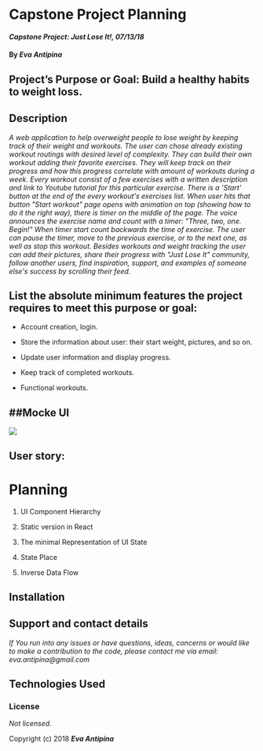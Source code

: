 # Capstone Project Planning

#### _Capstone Project: Just Lose It!, 07/13/18_

#### By _**Eva Antipina**_

## Project’s Purpose or Goal: Build a healthy habits to weight loss.

## Description

_A web application to help overweight people to lose weight by keeping track of their weight and workouts. The user can chose already existing workout routings with desired level of complexity. They can build their own workout adding their favorite exercises. They will keep track on their progress and how this progress correlate with amount of workouts during a week.
Every workout consist of a few exercises with  a written description and link to Youtube tutorial for this particular exercise.
There is a 'Start' button at the end of the every workout's exercises list. When user hits that button "Start workout" page opens with animation on top (showing how to do it the right way), there is timer on the middle of the page. The voice announces the exercise name and count with a timer: "Three, two, one. Begin!" When timer start count backwards the time of exercise.
The user can pause the timer, move to the previous exercise, or to the next one, as well as stop this workout.
Besides workouts and weight tracking the user can add their pictures, share their progress with "Just Lose It" community, follow another users, find inspiration, support, and examples of someone else's success by scrolling their feed._

## List the absolute minimum features the project requires to meet this purpose or goal:

* Account creation, login.

* Store the information about user: their start weight, pictures, and so on.

* Update user information and display progress.

* Keep track of completed workouts.

* Functional workouts.

## ##Mocke UI

![](images/mockeUI.jpg)


## User story:

# Planning

1. UI Component Hierarchy

2. Static version in React

3. The minimal Representation of UI State

4. State Place

5. Inverse Data Flow


## Installation






## Support and contact details

_If You run into any issues or have questions, ideas, concerns or would like to make a contribution to the code, please contact me via email: eva.antipina@gmail.com_

## Technologies Used



### License

*Not licensed.*

Copyright (c) 2018 **_Eva Antipina_**
